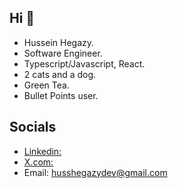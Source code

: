 ## Hi 👋

- Hussein Hegazy.  
- Software Engineer.  
- Typescript/Javascript, React.  
- 2 cats and a dog.  
- Green Tea.
- Bullet Points user. 

## Socials
- [Linkedin:](https://www.linkedin.com/in/husshegazy/)
- [X.com:](https://x.com/husshegazy)
- Email: husshegazydev@gmail.com